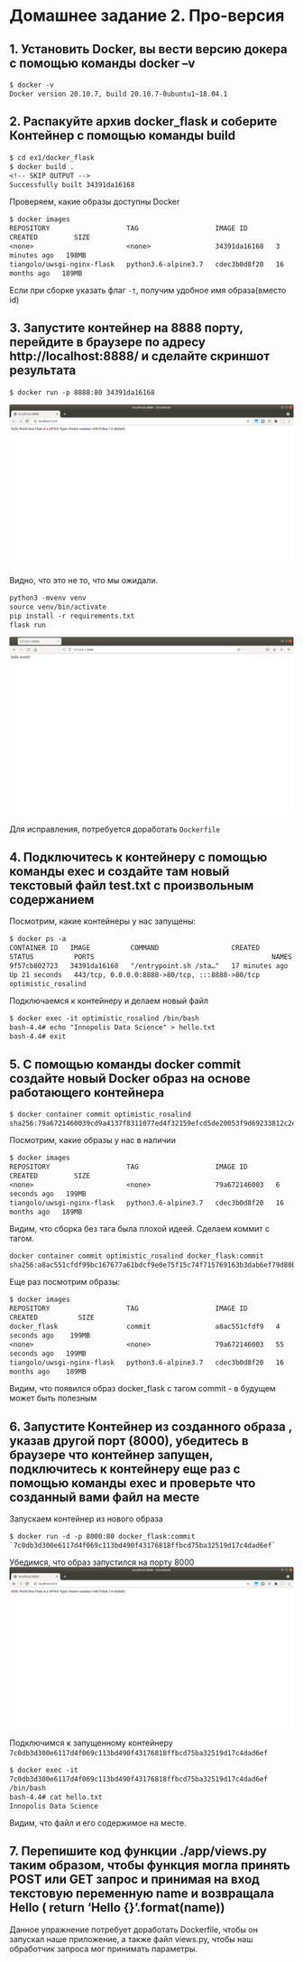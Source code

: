 # Домашнее задание 2. Про-версия
## 1. Установить Docker, вы вести версию докера с помощью команды docker –v
```shell
$ docker -v
Docker version 20.10.7, build 20.10.7-0ubuntu1~18.04.1
```
## 2. Распакуйте  архив docker_flask и соберите Контейнер с помощью команды build
```shell
$ cd ex1/docker_flask
$ docker build .
<!-- SKIP OUTPUT -->
Successfully built 34391da16168
```

Проверяем, какие образы доступны Docker
```shell
$ docker images
REPOSITORY                   TAG                   IMAGE ID       CREATED         SIZE
<none>                       <none>                34391da16168   3 minutes ago   198MB
tiangolo/uwsgi-nginx-flask   python3.6-alpine3.7   cdec3b0d8f20   16 months ago   189MB
```

Если при сборке указать флаг `-t`, получим удобное имя образа(вместо id) 
## 3. Запустите контейнер на 8888 порту, перейдите в браузере по адресу http://localhost:8888/ и сделайте скриншот результата

```shell
$ docker run -p 8888:80 34391da16168
```

![Скриншот](ex1/docker_flask.png "Скриншот открытого окна с приложением из контейнера в браузере")

Видно, что это не то, что мы ожидали.

```shell
python3 -mvenv venv
source venv/bin/activate
pip install -r requirements.txt
flask run
```
![Скриншот](ex1/flask_app.png "Скриншот открытого окна с приложением в браузере")

Для исправления, потребуется доработать `Dockerfile`

## 4. Подключитесь к контейнеру с помощью команды exec и создайте там новый текстовый файл test.txt с произвольным содержанием
Посмотрим, какие контейнеры у нас запущены:
```shell
$ docker ps -a
CONTAINER ID   IMAGE          COMMAND                  CREATED          STATUS          PORTS                                            NAMES
9f57cb802723   34391da16168   "/entrypoint.sh /sta…"   17 minutes ago   Up 21 seconds   443/tcp, 0.0.0.0:8888->80/tcp, :::8888->80/tcp   optimistic_rosalind
```

Подключаемся к контейнеру и делаем новый файл
```shell
$ docker exec -it optimistic_rosalind /bin/bash
bash-4.4# echo "Innopolis Data Science" > hello.txt
bash-4.4# exit
```

## 5. С помощью команды docker commit создайте новый  Docker образ на основе работающего контейнера

```shell
$ docker container commit optimistic_rosalind
sha256:79a6721460039cd9a4137f8311077ed4f32159efcd5de20053f9d69233812c2e
```

Посмотрим, какие образы у нас в наличии
```shell
$ docker images
REPOSITORY                   TAG                   IMAGE ID       CREATED         SIZE
<none>                       <none>                79a672146003   6 seconds ago   199MB
tiangolo/uwsgi-nginx-flask   python3.6-alpine3.7   cdec3b0d8f20   16 months ago   189MB
```

Видим, что сборка без тага была плохой идеей. Сделаем коммит с тагом.
```shell
docker container commit optimistic_rosalind docker_flask:commit
sha256:a8ac551cfdf99bc167677a61bdcf9e0e75f15c74f715769163b3dab6ef79d80b
```

Еще раз посмотрим образы:
```shell
$ docker images
REPOSITORY                   TAG                   IMAGE ID       CREATED          SIZE
docker_flask                 commit                a8ac551cfdf9   4 seconds ago    199MB
<none>                       <none>                79a672146003   55 seconds ago   199MB
tiangolo/uwsgi-nginx-flask   python3.6-alpine3.7   cdec3b0d8f20   16 months ago    189MB
```
Видим, что появился образ docker_flask с тагом commit - в будущем может быть полезным

## 6. Запустите Контейнер из созданного образа , указав другой порт (8000), убедитесь в браузере что контейнер запущен, подключитесь к контейнеру еще раз с помощью команды exec и проверьте что созданный вами файл на месте

Запускаем контейнер из нового образа
```shell
$ docker run -d -p 8000:80 docker_flask:commit
`7c0db3d300e6117d4f069c113bd490f43176818ffbcd75ba32519d17c4dad6ef`
```

Убедимся, что образ запустился на порту 8000
![Скриншот](ex6/docker_flask_8000.png "Скриншот открытого окна с приложением из контейнера в браузере")

Подключимся к запущенному контейнеру `7c0db3d300e6117d4f069c113bd490f43176818ffbcd75ba32519d17c4dad6ef`
```shell
$ docker exec -it 7c0db3d300e6117d4f069c113bd490f43176818ffbcd75ba32519d17c4dad6ef /bin/bash
bash-4.4# cat hello.txt 
Innopolis Data Science
```

Видим, что файл и его содержимое на месте.

## 7. Перепишите код функции ./app/views.py таким образом, чтобы функция могла принять POST или GET запрос  и принимая на вход текстовую переменную name и возвращала Hello <name> ( return ‘Hello {}’.format(name))

Данное упражнение потребует доработать Dockerfile, чтобы он запускал наше приложение, а также файл views.py, чтобы наш обработчик запроса мог принимать параметры.
